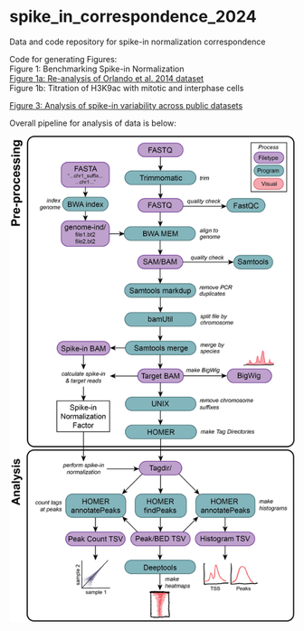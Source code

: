 # spike_in_correspondence_2024
Data and code repository for spike-in normalization correspondence

Code for generating Figures: <br>
Figure 1: Benchmarking Spike-in Normalization <br>
[Figure 1a: Re-analysis of Orlando et al. 2014 dataset](https://github.com/lapatel22/spike_in_correspondence_2024/blob/main/spike_correspondence_figure1a.md) <br>
Figure 1b: Titration of H3K9ac with mitotic and interphase cells <br>

[Figure 3: Analysis of spike-in variability across public datasets](https://github.com/lapatel22/spike_in_correspondence_2024/blob/main/spike_correspondence_figure3.md) <br>

Overall pipeline for analysis of data is below:

![Computational Pipeline Schematic](https://github.com/lapatel22/spike_in_correspondence_2024/blob/main/computational_pipeline_schematic.png)
